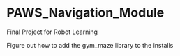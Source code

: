 # PAWS_Navigation_Module
Final Project for Robot Learning

Figure out how to add the gym_maze library to the installs
